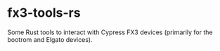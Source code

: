# fx3-tools-rs

Some Rust tools to interact with Cypress FX3 devices (primarily for the bootrom and Elgato devices).